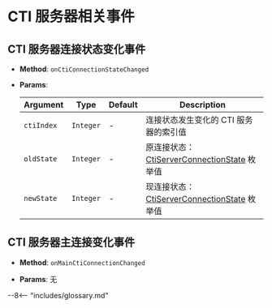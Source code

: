 # CTI 服务器相关事件

## CTI 服务器连接状态变化事件

-   **Method**: `onCtiConnectionStateChanged`

-   **Params**:

    | Argument   | Type      | Default | Description                                     |
    | ---------- | --------- | ------- | ----------------------------------------------- |
    | `ctiIndex` | `Integer` | -       | 连接状态发生变化的 CTI 服务器的索引值           |
    | `oldState` | `Integer` | -       | 原连接状态：[CtiServerConnectionState][] 枚举值 |
    | `newState` | `Integer` | -       | 现连接状态：[CtiServerConnectionState][] 枚举值 |

## CTI 服务器主连接变化事件

-   **Method**: `onMainCtiConnectionChanged`

-   **Params**: 无

[ctiserverconnectionstate]: ../types/enums.md#CTI-服务器连接状态 "CTI 服务器连接状态"

--8<-- "includes/glossary.md"
